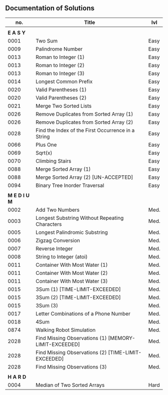 ##  Documentation of Solutions
   
| no.  | Title                                                 | lvl  |
| ---- | ----------------------------------------------------- | ---- |
|                                                                     |
| **E A S Y**                                                         |
| 0001 | Two Sum                                               | Easy |
| 0009 | Palindrome Number                                     | Easy |
| 0013 | Roman to Integer (1)                                  | Easy | 
| 0013 | Roman to Integer (2)                                  | Easy | 
| 0013 | Roman to Integer (3)                                  | Easy | 
| 0014 | Longest Common Prefix                                 | Easy |
| 0020 | Valid Parentheses (1)                                 | Easy |
| 0020 | Valid Parentheses (2)                                 | Easy | 
| 0021 | Merge Two Sorted Lists                                | Easy |
| 0026 | Remove Duplicates from Sorted Array (1)               | Easy |
| 0026 | Remove Duplicates from Sorted Array (2)               | Easy |
| 0028 | Find the Index of the First Occurrence in a String    | Easy |
| 0066 | Plus One                                              | Easy |
| 0069 | Sqrt(x)                                               | Easy |
| 0070 | Climbing Stairs                                       | Easy |
| 0088 | Merge Sorted Array (1)                                | Easy |
| 0088 | Merge Sorted Array (2) [UN-ACCEPTED]                  | Easy |
| 0094 | Binary Tree Inorder Traversal                         | Easy |
|                                                                     |
| **M E D I U M**                                                     |
| 0002 | Add Two Numbers                                       | Med. |
| 0003 | Longest Substring Without Repeating Characters        | Med. |
| 0005 | Longest Palindromic Substring                         | Med. |
| 0006 | Zigzag Conversion                                     | Med. |
| 0007 | Reverse Integer                                       | Med. |
| 0008 | String to Integer (atoi)                              | Med. |
| 0011 | Container With Most Water (1)                         | Med. |
| 0011 | Container With Most Water (2)                         | Med. |
| 0011 | Container With Most Water (3)                         | Med. |
| 0015 | 3Sum (1)  [TIME-LIMIT-EXCEEDED]                       | Med. |
| 0015 | 3Sum (2)  [TIME-LIMIT-EXCEEDED]                       | Med. |
| 0015 | 3Sum (3)                                              | Med. |
| 0017 | Letter Combinations of a Phone Number                 | Med. |
| 0018 | 4Sum                                                  | Med. |
| 0874 | Walking Robot Simulation                              | Med. |
| 2028 | Find Missing Observations (1) [MEMORY-LIMIT-EXCEEDED] | Med. |
| 2028 | Find Missing Observations (2) [TIME-LIMIT-EXCEEDED]   | Med. |
| 2028 | Find Missing Observations (3)                         | Med. |
|                                                                     |
| **H A R D**                                                         |
| 0004 | Median of Two Sorted Arrays                           | Hard |

